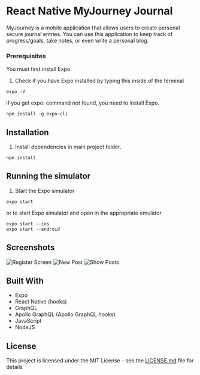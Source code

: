 # React Native MyJourney Journal

MyJourney is a mobile application that allows users to create personal secure journal entries. You can use this application to keep track of progress/goals, take notes, or even write a personal blog.

### Prerequisites

You must first install Expo.

1. Check if you have Expo installed by typing this inside of the terminal

```
expo -V
```

if you get expo: command not found, you need to install Expo.

```
npm install -g expo-cli
```

## Installation

1. Install dependencies in main project folder.

```
npm install
```

## Running the simulator

1. Start the Expo simulator

```
expo start
```

or to start Expo simulator and open in the appropriate emulator

```
expo start --ios
expo start --android
```

## Screenshots

![Register Screen](https://i.imgur.com/rkdAnr3.png "Register Screen")
![New Post](https://i.imgur.com/YH427ig.png "New Post")
![Show Posts](https://i.imgur.com/dfAh134.png "Show Posts")

## Built With

- Expo
- React Native (hooks)
- GraphQL
- Apollo GraphQL (Apollo GraphQL hooks)
- JavaScript
- NodeJS

## License

This project is licensed under the MIT License - see the [LICENSE.md](LICENSE.md) file for details

